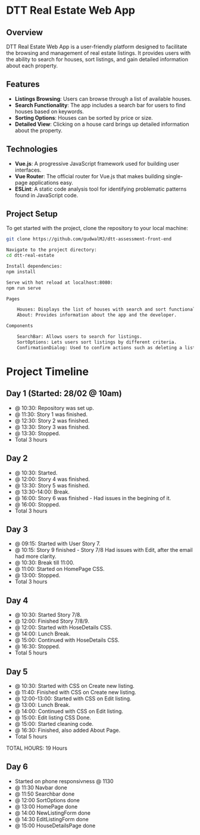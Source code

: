 # DTT Real Estate Web App

## Overview

DTT Real Estate Web App is a user-friendly platform designed to facilitate the browsing and management of real estate listings. It provides users with the ability to search for houses, sort listings, and gain detailed information about each property.

## Features

- **Listings Browsing**: Users can browse through a list of available houses.
- **Search Functionality**: The app includes a search bar for users to find houses based on keywords.
- **Sorting Options**: Houses can be sorted by price or size.
- **Detailed View**: Clicking on a house card brings up detailed information about the property.

## Technologies

- **Vue.js**: A progressive JavaScript framework used for building user interfaces.
- **Vue Router**: The official router for Vue.js that makes building single-page applications easy.
- **ESLint**: A static code analysis tool for identifying problematic patterns found in JavaScript code.

## Project Setup

To get started with the project, clone the repository to your local machine:

```bash
git clone https://github.com/gudwalMJ/dtt-assessment-front-end

Navigate to the project directory:
cd dtt-real-estate

Install dependencies:
npm install

Serve with hot reload at localhost:8080:
npm run serve

Pages

    Houses: Displays the list of houses with search and sort functionality.
    About: Provides information about the app and the developer.

Components

    SearchBar: Allows users to search for listings.
    SortOptions: Lets users sort listings by different criteria.
    ConfirmationDialog: Used to confirm actions such as deleting a listing.

```

# Project Timeline

## Day 1 (Started: 28/02 @ 10am)

- @ 10:30: Repository was set up.
- @ 11:30: Story 1 was finished.
- @ 12:30: Story 2 was finished.
- @ 13:30: Story 3 was finished.
- @ 13:30: Stopped.
- Total 3 hours

## Day 2

- @ 10:30: Started.
- @ 12:00: Story 4 was finished.
- @ 13:30: Story 5 was finished.
- @ 13:30-14:00: Break.
- @ 16:00: Story 6 was finished - Had issues in the begining of it.
- @ 16:00: Stopped.
- Total 3 hours

## Day 3

- @ 09:15: Started with User Story 7.
- @ 10:15: Story 9 finished - Story 7/8 Had issues with Edit, after the email had more clarity.
- @ 10:30: Break till 11:00.
- @ 11:00: Started on HomePage CSS.
- @ 13:00: Stopped.
- Total 3 hours

## Day 4

- @ 10:30: Started Story 7/8.
- @ 12:00: Finished Story 7/8/9.
- @ 12:00: Started with HoseDetails CSS.
- @ 14:00: Lunch Break.
- @ 15:00: Continued with HoseDetails CSS.
- @ 16:30: Stopped.
- Total 5 hours

## Day 5

- @ 10:30: Started with CSS on Create new listing.
- @ 11:40: Finished with CSS on Create new listing.
- @ 12:00-13:00: Started with CSS on Edit listing.
- @ 13:00: Lunch Break.
- @ 14:00: Continued with CSS on Edit listing.
- @ 15:00: Edit listing CSS Done.
- @ 15:00: Started cleaning code.
- @ 16:30: Finished, also added About Page.
- Total 5 hours

TOTAL HOURS: 19 Hours

## Day 6

- Started on phone responsivness @ 1130
- @ 11:30 Navbar done
- @ 11:50 Searchbar done
- @ 12:00 SortOptions done
- @ 13:00 HomePage done
- @ 14:00 NewListingForm done
- @ 14:30 EditListingForm done
- @ 15:00 HouseDetailsPage done
